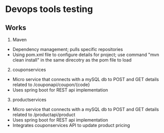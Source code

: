 # Devops tools testing
## Works
1. Maven
- Dependency management; pulls specific repositories
- Using pom.xml file to configure details for project; use command "mvn clean install" in the same direcotry as the pom file to load
2. couponservices
- Micro service that connects with a mySQL db to POST and GET details related to /couponapi/coupon/{code}
- Uses spring boot for REST api implementation
3. productservices
- Micro service that connects with a mySQL db to POST and GET details related to /productapi/product
- Uses spring boot for REST api implementation
- Integrates couponservices API to update product pricing

